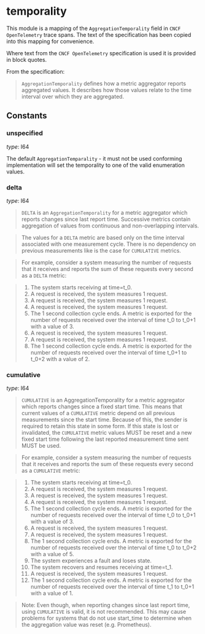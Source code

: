 
# temporality

This module is a mapping of the `AggregationTemporality` field in
`CNCF OpenTelemetry` trace spans. The text of the specification has
been copied into this mapping for convenience.

Where text from the `CNCF OpenTelemetry` specification is used it is
provided in block quotes.

From the specification:

> `AggregationTemporality` defines how a metric aggregator reports aggregated
> values. It describes how those values relate to the time interval over
> which they are aggregated.
## Constants
### unspecified

*type*: I64

The default `AggregationTemparality` - it must not be used
conforming implementation will set the temporality to one
of the valid enumeration values.


### delta

*type*: I64

> `DELTA` is an `AggregationTemporality` for a metric aggregator which reports
> changes since last report time. Successive metrics contain aggregation of
> values from continuous and non-overlapping intervals.

> The values for a `DELTA` metric are based only on the time interval
> associated with one measurement cycle. There is no dependency on
> previous measurements like is the case for `CUMULATIVE` metrics.

> For example, consider a system measuring the number of requests that
> it receives and reports the sum of these requests every second as a
> `DELTA` metric:

>   1. The system starts receiving at time=t_0.
>   2. A request is received, the system measures 1 request.
>   3. A request is received, the system measures 1 request.
>   4. A request is received, the system measures 1 request.
>   5. The 1 second collection cycle ends. A metric is exported for the
>      number of requests received over the interval of time t_0 to
>      t_0+1 with a value of 3.
>   6. A request is received, the system measures 1 request.
>   7. A request is received, the system measures 1 request.
>   8. The 1 second collection cycle ends. A metric is exported for the
>      number of requests received over the interval of time t_0+1 to
>      t_0+2 with a value of 2.


### cumulative

*type*: I64

>  `CUMULATIVE` is an AggregationTemporality for a metric aggregator which
>  reports changes since a fixed start time. This means that current values
>  of a `CUMULATIVE` metric depend on all previous measurements since the
>  start time. Because of this, the sender is required to retain this state
>  in some form. If this state is lost or invalidated, the `CUMULATIVE` metric
>  values MUST be reset and a new fixed start time following the last
>  reported measurement time sent MUST be used.

>  For example, consider a system measuring the number of requests that
>  it receives and reports the sum of these requests every second as a
>  `CUMULATIVE` metric:

>    1. The system starts receiving at time=t_0.
>    2. A request is received, the system measures 1 request.
>    3. A request is received, the system measures 1 request.
>    4. A request is received, the system measures 1 request.
>    5. The 1 second collection cycle ends. A metric is exported for the
>       number of requests received over the interval of time t_0 to
>       t_0+1 with a value of 3.
>    6. A request is received, the system measures 1 request.
>    7. A request is received, the system measures 1 request.
>    8. The 1 second collection cycle ends. A metric is exported for the
>       number of requests received over the interval of time t_0 to
>       t_0+2 with a value of 5.
>    9. The system experiences a fault and loses state.
>    10. The system recovers and resumes receiving at time=t_1.
>    11. A request is received, the system measures 1 request.
>    12. The 1 second collection cycle ends. A metric is exported for the
>       number of requests received over the interval of time t_1 to
>       t_0+1 with a value of 1.

>  Note: Even though, when reporting changes since last report time, using
>  `CUMULATIVE` is valid, it is not recommended. This may cause problems for
>  systems that do not use start_time to determine when the aggregation
>  value was reset (e.g. Prometheus).

